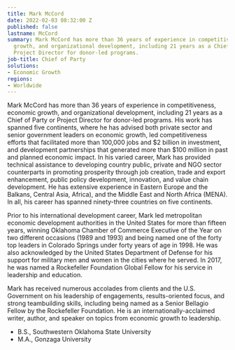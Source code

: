 ```yaml
---
title: Mark McCord
date: 2022-02-03 08:32:00 Z
published: false
lastname: McCord
summary: Mark McCord has more than 36 years of experience in competitiveness, economic
  growth, and organizational development, including 21 years as a Chief of Party or
  Project Director for donor-led programs.
job-title: Chief of Party
solutions:
- Economic Growth
regions:
- Worldwide
---
```


Mark McCord has more than 36 years of experience in competitiveness, economic growth, and organizational development, including 21 years as a Chief of Party or Project Director for donor-led programs. His work has spanned five continents, where he has advised both private sector and senior government leaders on economic growth, led competitiveness efforts that facilitated more than 100,000 jobs and $2 billion in investment, and development partnerships that generated more than $100 million in past and planned economic impact. In his varied career, Mark has provided technical assistance to developing country public, private and NGO sector counterparts in promoting prosperity through job creation, trade  and export enhancement, public policy development, innovation, and value chain development. He has extensive experience in Eastern Europe and the Balkans, Central Asia, Africa), and the Middle East and North Africa (MENA). In all, his career has spanned ninety-three countries on five continents. 

Prior to his international development career, Mark led metropolitan economic development authorities in the United States for more than fifteen years, winning Oklahoma Chamber of Commerce Executive of the Year on two different occasions (1989 and 1993) and being named one of the forty top leaders in Colorado Springs under forty years of age in 1998. He was also acknowledged by the United States Department of Defense for his support for military men and women in the cities where he served. In 2017, he was named a Rockefeller Foundation Global Fellow for his service in leadership and education.

Mark has received numerous accolades from clients and the U.S. Government on his leadership of engagements, results-oriented focus, and strong teambuilding skills, including being named as a Senior Bellagio Fellow by the Rockefeller Foundation. He is an internationally-acclaimed writer, author, and speaker on topics from economic growth to leadership.

* B.S., Southwestern Oklahoma State University
* M.A., Gonzaga University